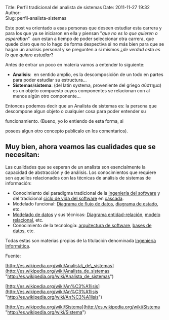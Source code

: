 Title: Perfil tradicional del analista de sistemas
Date: 2011-11-27 19:32
Author:  
Slug: perfil-analista-sistemas

Este post va orientado a esas personas que deseen estudiar esta carrera
y para los que ya se iniciaron en ella y piensan "*que no es lo que
quieren* *o esperaban*"  aun estan a tiempo de poder seleccionar otra
carrera, que quede claro que no lo hago de forma despectiva si no más
bien para que se hagan un analisis personal y se pregunten a si mismos
¿*de verdad esto es lo que quiero estudiar*?

Antes de entrar un poco en materia vamos a entender lo siguiente:

-   **Analisis**:  en sentido amplio, es la descomposición de un todo en
    partes para poder estudiar su estructura...
-   **Sistemas**/**sistema**: (del latín systema, proveniente del griego
    σύστημα) es un objeto compuesto cuyos componentes se relacionan con
    al menos algún otro componente...

Entonces podemos decir que un Analista de sistemas es: la persona que
descompone algun objeto o cualquier cosa para poder entender su
<!--more-->funcionamiento. (Bueno, yo lo entiendo de esta forma, si
posees algun otro concepto publicalo en los comentarios).

Muy bien, ahora veamos las cualidades que se necesitan:
-------------------------------------------------------

Las cualidades que se esperan de un analista son esencialmente la
capacidad de abstracción y de análisis. Los conocimientos que requiere
son aquellos relacionados con las técnicas de análisis de sistemas de
información:

-   Conocimiento del paradigma tradicional de la [ingeniería del
    software](http://es.wikipedia.org/wiki/Ingenier%C3%ADa_del_software "Ingeniería del software")
    y del tradicional [ciclo de vida del
    software](http://es.wikipedia.org/wiki/Ciclo_de_vida_del_software "Ciclo de vida del software")
    en
    [cascada](http://es.wikipedia.org/wiki/Desarrollo_en_cascada "Desarrollo en cascada").
-   Modelado funcional: [Diagrama de flujo de
    datos](http://es.wikipedia.org/wiki/Diagrama_de_flujo_de_datos "Diagrama de flujo de datos"),
    [diagrama de
    estado](http://es.wikipedia.org/w/index.php?title=Diagrama_de_estado&action=edit&redlink=1 "Diagrama de estado (aún no redactado)"),
    etc.
-   [Modelado de
    datos](http://es.wikipedia.org/wiki/Modelo_de_datos "Modelo de datos")
    y sus técnicas: [Diagrama
    entidad-relación](http://es.wikipedia.org/wiki/Diagrama_entidad-relaci%C3%B3n "Diagrama entidad-relación"),
    [modelo
    relacional](http://es.wikipedia.org/wiki/Modelo_relacional "Modelo relacional"),
    etc.
-   Conocimiento de la tecnología: [arquitectura de
    software](http://es.wikipedia.org/wiki/Arquitectura_software "Arquitectura software"),
    [bases de
    datos](http://es.wikipedia.org/wiki/Bases_de_datos "Bases de datos"),
    etc.

Todas estas son materias propias de la titulación denominada [Ingeniería
Informática](http://es.wikipedia.org/wiki/Ingenier%C3%ADa_Inform%C3%A1tica "Ingeniería Informática").

Fuente:

[http://es.wikipedia.org/wiki/Analista\_de\_sistemas](http://es.wikipedia.org/wiki/Analista_de_sistemas "http://es.wikipedia.org/wiki/Analista_de_sistemas")  

[http://es.wikipedia.org/wiki/An%C3%A1lisis](http://es.wikipedia.org/wiki/An%C3%A1lisis "http://es.wikipedia.org/wiki/An%C3%A1lisis")  

[http://es.wikipedia.org/wiki/Sistema](http://es.wikipedia.org/wiki/Sistema "http://es.wikipedia.org/wiki/Sistema")
